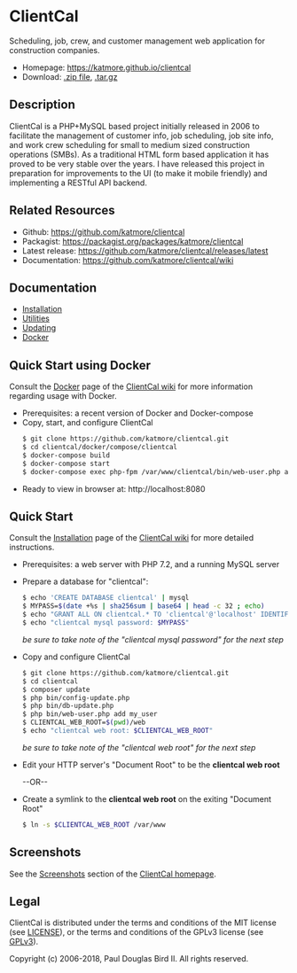 # ClientCal
Scheduling, job, crew, and customer management web application for construction companies.
 * Homepage: https://katmore.github.io/clientcal
 * Download: [.zip file](https://github.com/katmore/clientcal/zipball/latest-release), [.tar.gz](https://github.com/katmore/clientcal/tarball/latest-release)

## Description
ClientCal is a PHP+MySQL based project initially released in 2006 to facilitate the management of customer info, job scheduling, job site info, and work crew scheduling for small to medium sized construction operations (SMBs). As a traditional HTML form based application it has proved to be very stable over the years. I have released this project in preparation for improvements to the UI (to make it mobile friendly) and implementing a RESTful API backend.

## Related Resources
 * Github: https://github.com/katmore/clientcal
 * Packagist: https://packagist.org/packages/katmore/clientcal
 * Latest release: https://github.com/katmore/clientcal/releases/latest
 * Documentation: https://github.com/katmore/clientcal/wiki

## Documentation
 * [Installation](https://github.com/katmore/clientcal/wiki/Installation)
 * [Utilities](https://github.com/katmore/clientcal/wiki/Utilities)
 * [Updating](https://github.com/katmore/clientcal/wiki/Updating)
 * [Docker](https://github.com/katmore/clientcal/wiki/Docker)
 
## Quick Start using Docker
Consult the [Docker](https://github.com/katmore/clientcal/wiki/Docker) page of the [ClientCal wiki](https://github.com/katmore/clientcal/wiki) for more information regarding usage with Docker.

 * Prerequisites: a recent version of Docker and Docker-compose
 * Copy, start, and configure ClientCal
    ```sh
    $ git clone https://github.com/katmore/clientcal.git 
    $ cd clientcal/docker/compose/clientcal
    $ docker-compose build
    $ docker-compose start
    $ docker-compose exec php-fpm /var/www/clientcal/bin/web-user.php add
    ```
 * Ready to view in browser at: http://localhost:8080
 
## Quick Start
Consult the [Installation](https://github.com/katmore/clientcal/wiki/Installation) page of the [ClientCal wiki](https://github.com/katmore/clientcal/wiki) for more detailed instructions.

 * Prerequisites: a web server with PHP 7.2, and a running MySQL server
 * Prepare a database for "clientcal":
   ```sh
   $ echo 'CREATE DATABASE clientcal' | mysql
   $ MYPASS=$(date +%s | sha256sum | base64 | head -c 32 ; echo)
   $ echo "GRANT ALL ON clientcal.* TO 'clientcal'@'localhost' IDENTIFIED BY '$MYPASS'" | mysql
   $ echo "clientcal mysql password: $MYPASS"
   ```
     *be sure to take note of the "clientcal mysql password" for the next step*
     
* Copy and configure ClientCal
  ```sh
  $ git clone https://github.com/katmore/clientcal.git 
  $ cd clientcal
  $ composer update
  $ php bin/config-update.php
  $ php bin/db-update.php
  $ php bin/web-user.php add my_user
  $ CLIENTCAL_WEB_ROOT=$(pwd)/web
  $ echo "clientcal web root: $CLIENTCAL_WEB_ROOT"
  ```
     *be sure to take note of the "clientcal web root" for the next step*
  
 * Edit your HTTP server's "Document Root" to be the **clientcal web root**
 
    --OR--
    
 * Create a symlink to the **clientcal web root** on the exiting "Document Root" 
   ```sh
   $ ln -s $CLIENTCAL_WEB_ROOT /var/www
   ```

## Screenshots
See the [Screenshots](https://katmore.github.io/clientcal/#screenshots) section of the [ClientCal homepage](https://katmore.github.io/clientcal/#screenshots).

## Legal
ClientCal is distributed under the terms and conditions of the MIT license (see [LICENSE](/LICENSE)), or the terms and conditions of the GPLv3 license (see [GPLv3](/GPLv3)).

Copyright (c) 2006-2018, Paul Douglas Bird II.
All rights reserved.
